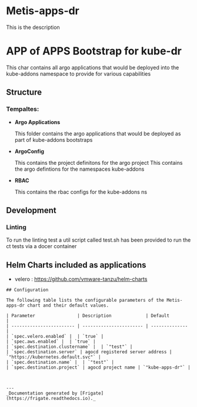 
Metis-apps-dr
===========

This is the description


# APP of APPS Bootstrap for kube-dr

This char contains all argo applications that would be deployed into the kube-addons namespace to provide for various
capabilities

## Structure

### **Tempaltes:**


- **Argo Applications**

    This folder contains the argo applications that would be deployed as part of kube-addons bootstraps

- **ArgoConfig**

    This contains the project definitons  for the argo project
    This  contains the argo defintions for the namespaces kube-addons

- **RBAC**

    This contains the rbac configs for the kube-addons ns

## Development
### Linting
To run the linting test a util script called test.sh has been provided to run the ct tests via a docer container

## Helm Charts included as applications
 - velero   : https://github.com/vmware-tanzu/helm-charts


```
## Configuration

The following table lists the configurable parameters of the Metis-apps-dr chart and their default values.

| Parameter                | Description             | Default        |
| ------------------------ | ----------------------- | -------------- |
| `spec.velero.enabled` |  | `true` |
| `spec.aws.enabled` |  | `true` |
| `spec.destination.clustername` |  | `"test"` |
| `spec.destination.server` | agocd registered server address | `"https://kubernetes.default.svc"` |
| `spec.destination.name` |  | `"test"` |
| `spec.destination.project` | agocd project name | `"kube-apps-dr"` |



---
_Documentation generated by [Frigate](https://frigate.readthedocs.io)._

